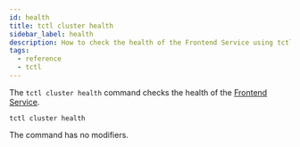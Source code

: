 ```yaml
---
id: health
title: tctl cluster health
sidebar_label: health
description: How to check the health of the Frontend Service using tctl.
tags:
  - reference
  - tctl
---
```


The `tctl cluster health` command checks the health of the [Frontend Service](/docs/concepts/what-is-a-temporal-cluster/#frontend-service).

`tctl cluster health`

The command has no modifiers.
